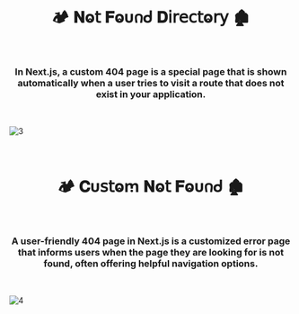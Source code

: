 <h1  align="center" > 🏕️ 𝐍ⱺ𝗍 𝐅ⱺυ𐓣ᑯ 𝐃𝗂𝗋𝖾𝖼𝗍ⱺ𝗋𝗒  🏚️ </h1> 

</br>

<h3  align="center" > In Next.js, a custom 404 page is a special page that is shown automatically when a user tries to visit a route that does not exist in your application. </h3>

</br>

![3](https://github.com/user-attachments/assets/491f13a9-6240-4af0-984f-ce30eec94849)

</br>

<h1  align="center" > 🏕️ 𝐂υ𝗌𝗍ⱺꭑ 𝐍ⱺ𝗍 𝐅ⱺυ𐓣ᑯ 🏚️ </h1>

</br>

<h3  align="center" > A user-friendly 404 page in Next.js is a customized error page that informs users when the page they are looking for is not found, often offering helpful navigation options. </h3>

</br>

![4](https://github.com/user-attachments/assets/237d409e-3183-4bf7-8260-5816760c1408)

</br>
